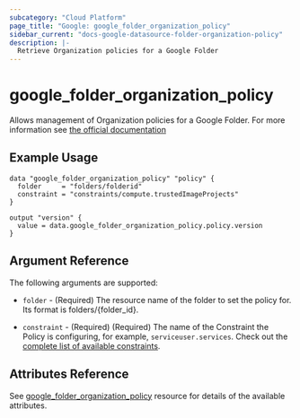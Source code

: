 ```yaml
---
subcategory: "Cloud Platform"
page_title: "Google: google_folder_organization_policy"
sidebar_current: "docs-google-datasource-folder-organization-policy"
description: |-
  Retrieve Organization policies for a Google Folder
---
```


# google\_folder\_organization\_policy

Allows management of Organization policies for a Google Folder. For more information see
[the official
documentation](https://cloud.google.com/resource-manager/docs/organization-policy/overview)

## Example Usage

```hcl
data "google_folder_organization_policy" "policy" {
  folder     = "folders/folderid"
  constraint = "constraints/compute.trustedImageProjects"
}

output "version" {
  value = data.google_folder_organization_policy.policy.version
}
```

## Argument Reference

The following arguments are supported:

* `folder` - (Required) The resource name of the folder to set the policy for. Its format is folders/{folder_id}.

* `constraint` - (Required) (Required) The name of the Constraint the Policy is configuring, for example, `serviceuser.services`. Check out the [complete list of available constraints](https://cloud.google.com/resource-manager/docs/organization-policy/understanding-constraints#available_constraints).


## Attributes Reference

See [google_folder_organization_policy](https://www.terraform.io/docs/providers/google/r/google_folder_organization_policy.html) resource for details of the available attributes.
